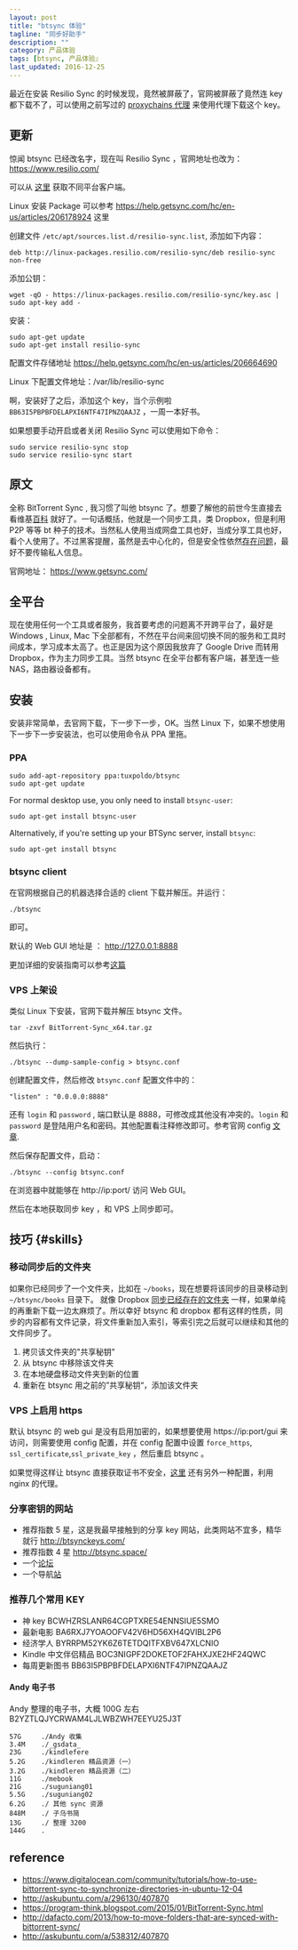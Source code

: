 ```yaml
---
layout: post
title: "btsync 体验"
tagline: "同步好助手"
description: ""
category: 产品体验
tags: [btsync, 产品体验』
last_updated: 2016-12-25
---
```


最近在安装 Resilio Sync 的时候发现，竟然被屏蔽了，官网被屏蔽了竟然连 key 都下载不了，可以使用之前写过的 [proxychains 代理](/post/2017/02/terminal-sock5-proxy.html) 来使用代理下载这个 key。

## 更新

惊闻 btsync 已经改名字，现在叫 Resilio Sync ，官网地址也改为： <https://www.resilio.com/>

可以从 [这里](https://www.resilio.com/platforms/desktop/) 获取不同平台客户端。

Linux 安装 Package 可以参考 <https://help.getsync.com/hc/en-us/articles/206178924> 这里

创建文件 `/etc/apt/sources.list.d/resilio-sync.list`, 添加如下内容：

	deb http://linux-packages.resilio.com/resilio-sync/deb resilio-sync non-free

添加公钥：

	wget -qO - https://linux-packages.resilio.com/resilio-sync/key.asc | sudo apt-key add -

安装：

    sudo apt-get update
    sudo apt-get install resilio-sync

配置文件存储地址 <https://help.getsync.com/hc/en-us/articles/206664690>

Linux 下配置文件地址：/var/lib/resilio-sync

啊，安装好了之后，添加这个 key，当个示例啦 `BB63I5PBPBFDELAPXI6NTF47IPNZQAAJZ` ，一周一本好书。

如果想要手动开启或者关闭 Resilio Sync 可以使用如下命令：

	sudo service resilio-sync stop
    sudo service resilio-sync start


## 原文

全称 BitTorrent Sync , 我习惯了叫他 btsync 了。想要了解他的前世今生直接去看维基[百科](https://zh.wikipedia.org/wiki/BitTorrent_Sync) 就好了。一句话概括，他就是一个同步工具，类 Dropbox，但是利用 P2P 等等 bt 种子的技术。当然私人使用当成网盘工具也好，当成分享工具也好，看个人使用了。不过黑客提醒，虽然是去中心化的，但是安全性依然[存在问题](http://www.networkworld.com/article/2848723/microsoft-subnet/hackers-claim-bittorrent-sync-should-not-be-used-for-sensitive-data.html)，最好不要传输私人信息。

官网地址： <https://www.getsync.com/>

## 全平台

现在使用任何一个工具或者服务，我首要考虑的问题离不开跨平台了，最好是 Windows , Linux, Mac 下全部都有，不然在平台间来回切换不同的服务和工具时间成本，学习成本太高了。也正是因为这个原因我放弃了 Google Drive 而转用 Dropbox，作为主力同步工具。当然 btsync 在全平台都有客户端，甚至连一些 NAS，路由器设备都有。


## 安装

安装非常简单，去官网下载，下一步下一步，OK。当然 Linux 下，如果不想使用 下一步下一步安装法，也可以使用命令从 PPA 里拖。

### PPA

	sudo add-apt-repository ppa:tuxpoldo/btsync
	sudo apt-get update

For normal desktop use, you only need to install `btsync-user`:

	sudo apt-get install btsync-user

Alternatively, if you're setting up your BTSync server, install `btsync`:

	sudo apt-get install btsync

### btsync client

在官网根据自己的机器选择合适的 client 下载并解压。并运行：

	./btsync

即可。

默认的 Web GUI 地址是 ： <http://127.0.0.1:8888>

更加详细的安装指南可以参考[这篇](https://www.digitalocean.com/community/tutorials/how-to-use-bittorrent-sync-to-synchronize-directories-in-ubuntu-12-04)


### VPS 上架设

类似 Linux 下安装，官网下载并解压 btsync 文件。

	tar -zxvf BitTorrent-Sync_x64.tar.gz

然后执行：

	./btsync --dump-sample-config > btsync.conf

创建配置文件，然后修改 `btsync.conf` 配置文件中的：

	"listen" : "0.0.0.0:8888"

还有 `login` 和 `password` , 端口默认是 8888，可修改成其他没有冲突的。`login` 和 `password` 是登陆用户名和密码。其他配置看注释修改即可。参考官网 config [文章](http://help.getsync.com/hc/en-us/articles/204762689-Running-Sync-in-configuration-mode).

然后保存配置文件，启动：

	./btsync --config btsync.conf

在浏览器中就能够在 http://ip:port/ 访问 Web GUI。

然后在本地获取同步 key ，和 VPS 上同步即可。

## 技巧 {#skills}

### 移动同步后的文件夹

如果你已经同步了一个文件夹，比如在 `~/books`，现在想要将该同步的目录移动到 `~/btsync/books` 目录下。 就像 Dropbox [同步已经存在的文件夹](/post/2015/07/dropbox-sync-with-exist-folder.html) 一样，如果单纯的再重新下载一边太麻烦了。所以幸好 btsync 和 dropbox 都有这样的性质，同步的内容都有文件记录，将文件重新加入索引，等索引完之后就可以继续和其他的文件同步了。

1. 拷贝该文件夹的"共享秘钥"
2. 从 btsync 中移除该文件夹
3. 在本地硬盘移动文件夹到新的位置
4. 重新在 btsync 用之前的”共享秘钥“，添加该文件夹

### VPS 上启用 https

默认 btsync 的 web gui 是没有启用加密的，如果想要使用 https://ip:port/gui 来访问，则需要使用 config 配置，并在 config 配置中设置 `force_https`, `ssl_certificate`,`ssl_private_key` ，然后重启 btsync 。

如果觉得这样让 btsync 直接获取证书不安全，[这里](http://askubuntu.com/a/538312/407870) 还有另外一种配置，利用 nginx 的代理。


### 分享密钥的网站

- 推荐指数 5 星，这是我最早接触到的分享 key 网站，此类网站不宜多，精华就行 <http://btsynckeys.com/>
- 推荐指数 4 星 <http://btsync.space/>
- 一个[论坛](http://bbs.btnimei.xyz/category/7/%E4%B8%8B%E4%BD%A0%E5%A6%B9)
- 一个导航[站](http://wherebt.com/)

### 推荐几个常用 KEY

- 神 key BCWHZRSLANR64CGPTXRE54ENNSIUE5SMO
- 最新电影 BA6RXJ7YOAOOFV42V6HD56XH4QVIBL2P6
- 经济学人 BYRRPM52YK6Z6TETDQITFXBV647XLCNIO
- Kindle 中文伴侣精品 BOC3NIGPF2DOKETOF2FAHXJXE2HF24QWC
- 每周更新图书 BB63I5PBPBFDELAPXI6NTF47IPNZQAAJZ

#### Andy 电子书
Andy 整理的电子书，大概 100G 左右 B2YZTLQJYCRWAM4LJLWBZWH7EEYU25J3T

	57G     ./Andy 收集
	3.4M    ./_gsdata_
	23G     ./kindlefere
	5.2G    ./kindleren 精品资源（一）
	3.2G    ./kindleren 精品资源（二）
	11G     ./mebook
	21G     ./suguniang01
	5.5G    ./suguniang02
	6.2G    ./ 其他 sync 资源
	848M    ./ 子乌书简
	13G     ./ 整理 3200
	144G    .


## reference

- <https://www.digitalocean.com/community/tutorials/how-to-use-bittorrent-sync-to-synchronize-directories-in-ubuntu-12-04>
- <http://askubuntu.com/a/296130/407870>
- <https://program-think.blogspot.com/2015/01/BitTorrent-Sync.html>
- <http://dafacto.com/2013/how-to-move-folders-that-are-synced-with-bittorrent-sync/>
- <http://askubuntu.com/a/538312/407870>
